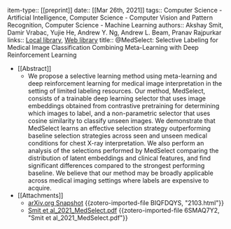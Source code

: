 item-type:: [[preprint]]
date:: [[Mar 26th, 2021]]
tags:: Computer Science - Artificial Intelligence, Computer Science - Computer Vision and Pattern Recognition, Computer Science - Machine Learning
authors:: Akshay Smit, Damir Vrabac, Yujie He, Andrew Y. Ng, Andrew L. Beam, Pranav Rajpurkar
links:: [Local library](zotero://select/library/items/54Y4KGDD), [Web library](https://www.zotero.org/users/8746250/items/54Y4KGDD)
title:: @MedSelect: Selective Labeling for Medical Image Classification Combining Meta-Learning with Deep Reinforcement Learning

- [[Abstract]]
	- We propose a selective learning method using meta-learning and deep reinforcement learning for medical image interpretation in the setting of limited labeling resources. Our method, MedSelect, consists of a trainable deep learning selector that uses image embeddings obtained from contrastive pretraining for determining which images to label, and a non-parametric selector that uses cosine similarity to classify unseen images. We demonstrate that MedSelect learns an effective selection strategy outperforming baseline selection strategies across seen and unseen medical conditions for chest X-ray interpretation. We also perform an analysis of the selections performed by MedSelect comparing the distribution of latent embeddings and clinical features, and find significant differences compared to the strongest performing baseline. We believe that our method may be broadly applicable across medical imaging settings where labels are expensive to acquire.
- [[Attachments]]
	- [arXiv.org Snapshot](https://arxiv.org/abs/2103.14339) {{zotero-imported-file BIQFDQYS, "2103.html"}}
	- [Smit et al_2021_MedSelect.pdf](https://arxiv.org/pdf/2103.14339.pdf) {{zotero-imported-file 6SMAQ7Y2, "Smit et al_2021_MedSelect.pdf"}}